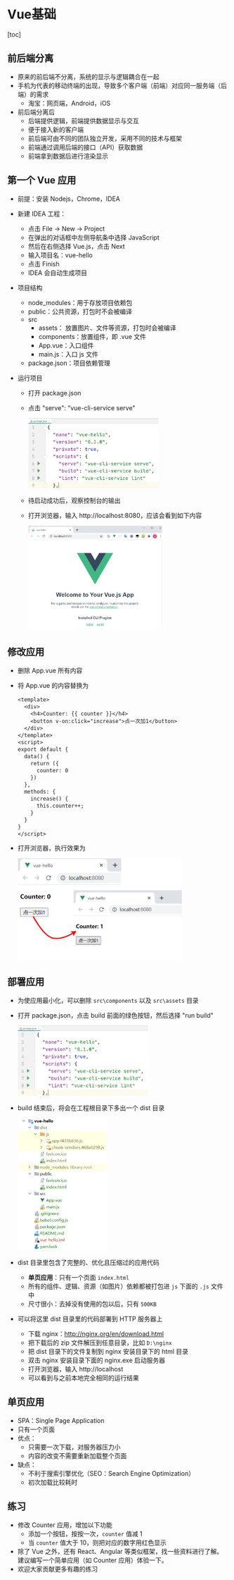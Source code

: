 # Vue基础

[toc]

## 前后端分离

* 原来的前后端不分离，系统的显示与逻辑耦合在一起
* 手机为代表的移动终端的出现，导致多个客户端（前端）对应同一服务端（后端）的需求
  * 淘宝：网页端，Android，iOS
* 前后端分离后
  * 后端提供逻辑，前端提供数据显示与交互
  * 便于接入新的客户端
  * 前后端可由不同的团队独立开发，采用不同的技术与框架
  * 前端通过调用后端的接口（API）获取数据
  * 前端拿到数据后进行渲染显示

## 第一个 Vue 应用

* 前提：安装 Nodejs，Chrome，IDEA

* 新建 IDEA 工程：

  * 点击 File -> New -> Project
  * 在弹出的对话框中左侧导航条中选择 JavaScript
  * 然后在右侧选择 Vue.js，点击 Next
  * 输入项目名：vue-hello
  * 点击 Finish
  * IDEA 会自动生成项目

* 项目结构

  * node_modules：用于存放项目依赖包
  * public：公共资源，打包时不会被编译
  * src
    * assets： 放置图片、文件等资源，打包时会被编译
    * components：放置组件，即 .vue 文件
    * App.vue：入口组件
    * main.js：入口 js 文件
  * package.json：项目依赖管理

* 运行项目

  * 打开 package.json

  * 点击 "serve": "vue-cli-service serve"

    <img src="images\运行vue.png" style="zoom:33%;" />

  * 待启动成功后，观察控制台的输出

  * 打开浏览器，输入 http://localhost:8080，应该会看到如下内容

    <img src="images\默认vue页面.png" style="zoom:33%;" />

## 修改应用

* 删除 App.vue 所有内容

* 将 App.vue 的内容替换为

  ```vue
  <template>
    <div>
      <h4>Counter: {{ counter }}</h4>
      <button v-on:click="increase">点一次加1</button>
    </div>
  </template>
  <script>
  export default {
    data() {
      return ({
        counter: 0
      })
    },
    methods: {
      increase() {
        this.counter++;
      }
    }
  }
  </script>
  ```

* 打开浏览器，执行效果为

  <img src="images\counter截图.png" style="zoom:66%;" />

## 部署应用

* 为使应用最小化，可以删除 `src\components` 以及 `src\assets` 目录

* 打开 package.json，点击 build 前面的绿色按钮，然后选择 "run build"

  <img src="images\运行vue.png" style="zoom:33%;" />

* build 结束后，将会在工程根目录下多出一个 dist 目录

  <img src="images\dist目录.png" style="zoom:60%;" />

* dist 目录里包含了完整的、优化且压缩过的应用代码
  * **单页应用**：只有一个页面 `index.html`
  * 所有的组件、逻辑、资源（如图片）依赖都被打包进 `js` 下面的 `.js` 文件中
  * 尺寸很小：去掉没有使用的包以后，只有 `500KB`
* 可以将这里 dist 目录里的代码部署到 HTTP 服务器上
  * 下载 nginx：http://nginx.org/en/download.html
  * 把下载后的 zip 文件解压到任意目录，比如 `D:\nginx`
  * 把 dist 目录下的文件复制到 nginx 安装目录下的 html 目录
  * 双击 nginx 安装目录下面的 nginx.exe 启动服务器
  * 打开浏览器，输入 http://localhost
  * 可以看到与之前本地完全相同的运行结果

## 单页应用

* SPA：Single Page Application
* 只有一个页面
* 优点：
  * 只需要一次下载，对服务器压力小
  * 内容的改变不需要重新加载整个页面
* 缺点：
  * 不利于搜索引擎优化（SEO：Search Engine Optimization）
  * 初次加载比较耗时

## 练习

* 修改 Counter 应用，增加以下功能
  * 添加一个按钮，按按一次，`counter` 值减 1
  * 当 `counter` 值大于 10，则把对应的数字用红色显示
* 除了 Vue 之外，还有 React、Angular 等类似框架，找一些资料进行了解。建议编写一个简单应用（如 Counter 应用）体验一下。
* 欢迎大家贡献更多有趣的练习